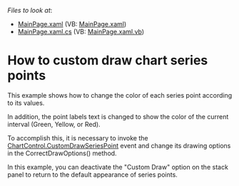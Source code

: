 <!-- default file list -->
*Files to look at*:

* [MainPage.xaml](./CS/CustomDrawSeriesPoints/MainPage.xaml) (VB: [MainPage.xaml](./VB/CustomDrawSeriesPoints/MainPage.xaml))
* [MainPage.xaml.cs](./CS/CustomDrawSeriesPoints/MainPage.xaml.cs) (VB: [MainPage.xaml.vb](./VB/CustomDrawSeriesPoints/MainPage.xaml.vb))
<!-- default file list end -->
# How to custom draw chart  series points 


<p>This example shows how to change the color of each series point according to its values. <br />
</p><p>In addition, the point labels text is changed to show the color of the current interval (Green, Yellow, or Red).<br />
</p><p>To accomplish this, it is necessary to invoke the <a href="http://documentation.devexpress.com/#Silverlight/DevExpressXpfChartsChartControl"><u>ChartControl.CustomDrawSeriesPoint</u></a> event and change its drawing options in the CorrectDrawOptions() method.<br />
</p><p>In this example, you can deactivate the "Custom Draw" option on the stack panel to return to the default appearance of series points. </p><br />


<br/>


